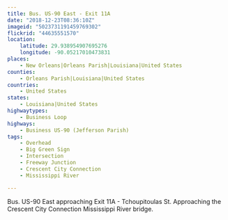 ```yaml
---
title: Bus. US-90 East - Exit 11A
date: "2018-12-23T08:36:10Z"
imageid: "5023731191459769302"
flickrid: "44635551570"
location:
    latitude: 29.938954907695276
    longitude: -90.05217010473831
places:
    - New Orleans|Orleans Parish|Louisiana|United States
counties:
    - Orleans Parish|Louisiana|United States
countries:
    - United States
states:
    - Louisiana|United States
highwaytypes:
    - Business Loop
highways:
    - Business US-90 (Jefferson Parish)
tags:
    - Overhead
    - Big Green Sign
    - Intersection
    - Freeway Junction
    - Crescent City Connection
    - Mississippi River

---
```

Bus. US-90 East approaching Exit 11A - Tchoupitoulas St.  Approaching the Crescent City Connection Mississippi River bridge.